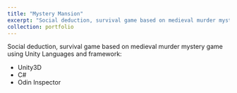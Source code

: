 ```yaml
---
title: "Mystery Mansion"
excerpt: "Social deduction, survival game based on medieval murder mystery game using Unity"
collection: portfolio
---
```


Social deduction, survival game based on medieval murder mystery game using Unity
Languages and framework:

<ul>
<li>Unity3D</li>
<li>C#</li>
<li>Odin Inspector</li>
</ul>
